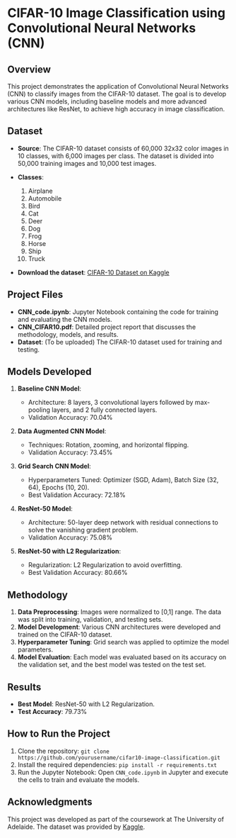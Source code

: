 # CIFAR-10 Image Classification using Convolutional Neural Networks (CNN)

## Overview
This project demonstrates the application of Convolutional Neural Networks (CNN) to classify images from the CIFAR-10 dataset. The goal is to develop various CNN models, including baseline models and more advanced architectures like ResNet, to achieve high accuracy in image classification.

## Dataset
- **Source**: The CIFAR-10 dataset consists of 60,000 32x32 color images in 10 classes, with 6,000 images per class. The dataset is divided into 50,000 training images and 10,000 test images.
- **Classes**:
  1. Airplane
  2. Automobile
  3. Bird
  4. Cat
  5. Deer
  6. Dog
  7. Frog
  8. Horse
  9. Ship
  10. Truck

- **Download the dataset**: [CIFAR-10 Dataset on Kaggle](https://www.kaggle.com/datasets/fedesoriano/cifar10-python-in-csv)

## Project Files
- **CNN_code.ipynb**: Jupyter Notebook containing the code for training and evaluating the CNN models.
- **CNN_CIFAR10.pdf**: Detailed project report that discusses the methodology, models, and results.
- **Dataset**: (To be uploaded) The CIFAR-10 dataset used for training and testing.

## Models Developed
1. **Baseline CNN Model**:
   - Architecture: 8 layers, 3 convolutional layers followed by max-pooling layers, and 2 fully connected layers.
   - Validation Accuracy: 70.04%

2. **Data Augmented CNN Model**:
   - Techniques: Rotation, zooming, and horizontal flipping.
   - Validation Accuracy: 73.45%

3. **Grid Search CNN Model**:
   - Hyperparameters Tuned: Optimizer (SGD, Adam), Batch Size (32, 64), Epochs (10, 20).
   - Best Validation Accuracy: 72.18%

4. **ResNet-50 Model**:
   - Architecture: 50-layer deep network with residual connections to solve the vanishing gradient problem.
   - Validation Accuracy: 75.08%

5. **ResNet-50 with L2 Regularization**:
   - Regularization: L2 Regularization to avoid overfitting.
   - Best Validation Accuracy: 80.66%

## Methodology
1. **Data Preprocessing**: Images were normalized to [0,1] range. The data was split into training, validation, and testing sets.
2. **Model Development**: Various CNN architectures were developed and trained on the CIFAR-10 dataset.
3. **Hyperparameter Tuning**: Grid search was applied to optimize the model parameters.
4. **Model Evaluation**: Each model was evaluated based on its accuracy on the validation set, and the best model was tested on the test set.

## Results
- **Best Model**: ResNet-50 with L2 Regularization.
- **Test Accuracy**: 79.73%

## How to Run the Project
1. Clone the repository: `git clone https://github.com/yourusername/cifar10-image-classification.git`
2. Install the required dependencies: `pip install -r requirements.txt`
3. Run the Jupyter Notebook: Open `CNN_code.ipynb` in Jupyter and execute the cells to train and evaluate the models.

## Acknowledgments
This project was developed as part of the coursework at The University of Adelaide. The dataset was provided by [Kaggle](https://www.kaggle.com/datasets/fedesoriano/cifar10-python-in-csv).

